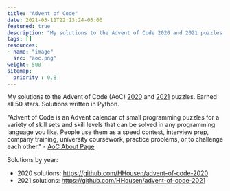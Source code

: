 ```yaml
---
title: "Advent of Code"
date: 2021-03-11T22:13:24-05:00
featured: true
description: "My solutions to the Advent of Code 2020 and 2021 puzzles. Earned all 50 stars both years. Solutions written in Python."
tags: []
resources:
- name: "image"
  src: "aoc.png"
weight: 500
sitemap:
  priority : 0.8
---
```


My solutions to the Advent of Code (AoC) [2020](https://adventofcode.com/2020) and [2021](https://adventofcode.com/2021) puzzles. Earned all 50 stars. Solutions written in Python.

"Advent of Code is an Advent calendar of small programming puzzles for a variety of skill sets and skill levels that can be solved in any programming language you like. People use them as a speed contest, interview prep, company training, university coursework, practice problems, or to challenge each other." - [AoC About Page](https://adventofcode.com/about)

Solutions by year:

* 2020 solutions: <https://github.com/HHousen/advent-of-code-2020>
* 2021 solutions: <https://github.com/HHousen/advent-of-code-2021>
